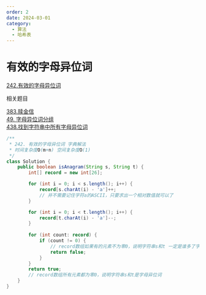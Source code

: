 ```yaml
---
order: 2
date: 2024-03-01
category: 
  - 算法
  - 哈希表
---
```


# 有效的字母异位词

[242.有效的字母异位词](https://leetcode.cn/problems/valid-anagram/description/)

相关题目

[383.赎金信](https://leetcode.cn/problems/ransom-note/description/)  
[49. 字母异位词分组](https://leetcode.cn/problems/group-anagrams/description/)  
[438.找到字符串中所有字母异位词](https://leetcode.cn/problems/find-all-anagrams-in-a-string/description/)  

```java
/**
 * 242. 有效的字母异位词 字典解法
 * 时间复杂度O(m+n) 空间复杂度O(1)
 */
class Solution {
    public boolean isAnagram(String s, String t) {
        int[] record = new int[26];

        for (int i = 0; i < s.length(); i++) {
            record[s.charAt(i) - 'a']++;  
            // 并不需要记住字符a的ASCII，只要求出一个相对数值就可以了
        }

        for (int i = 0; i < t.length(); i++) {
            record[t.charAt(i) - 'a']--;
        }
        
        for (int count: record) {
            if (count != 0) { 
                // record数组如果有的元素不为零0，说明字符串s和t 一定是谁多了字符或者谁少了字符。
                return false;
            }
        }
        return true; 
        // record数组所有元素都为零0，说明字符串s和t是字母异位词
    }
}
```
